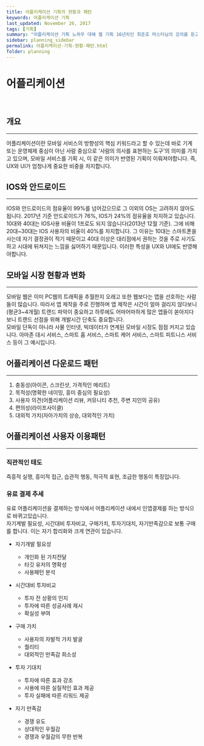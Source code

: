 ```yaml
---
title: 어플리케이션 기획의 현황과 패턴
keywords: 어플리케이션 기획
last_updated: November 26, 2017
tags: [기획]
summary: "어플리케이션 기획 노하우 대해 웹 기획 16년차인 최준호 마스터님의 강의를 듣고 작성한 블로그(필기책)입니다."
sidebar: planning_sidebar
permalink: 어플리케이션-기획-현황-패턴.html
folder: planning
---
```


# 어플리케이션
<br>

## 개요
---
어플리케이션이란 모바일 서비스의 방향성의 핵심 키워드라고 할 수 있는데 바로 기계 또는 운영체제 중심이 아닌 사람 중심으로 '사람의 의사를 표현하는 도구'의 의미를 가지고 있으며, 모바일 서비스를 기획 시, 이 같은 의미가 반영된 기획이 이뤄져야합니다. 즉, UX와 UI가 엄청나게 중요한 비중을 차지합니다.

## IOS와 안드로이드
---
IOS와 안드로이드의 점유율이 99%를 넘어갔으므로 그 이외의 OS는 고려하지 않아도 됩니다. 2017년 기준 안드로이드가 76%, IOS가 24%의 점유율을 차지하고 있습니다. 10대와 40대는 IOS사용 비율이 1프로도 되지 않습니다(2013년 12월 기준). 그에 비해 20대~30대는 IOS 사용자의 비율이 40%를 차지합니다. 그 이유는 10대는 스마트폰을 사는데 자기 결정권이 적기 때문이고 40대 이상은 대리점에서 권하는 것을 주로 사기도 하고 시대에 뒤쳐지는 느낌을 싫어하기 때문입니다. 이러한 특성을 UX와 UI에도 반영해야합니다.

## 모바일 시장 현황과 변화
---
모바일 웹은 이미 PC웹의 트래픽을 추월한지 오래고 또한 웹보다는 앱을 선호하는 사람들이 많습니다. 따라서 앱 제작을 주로 진행하며 앱 제작은 시간이 얼마 걸리지 않다보니(평균3~4개월) 트랜드 파악이 중요하고 하루에도 어마어마하게 많은 앱들이 쏟아지다보니 트랜드 선점을 위해 개발시간 단축도 중요합니다.  
모바일 단독이 아니라 사물 인터넷, 빅데이터가 연계된 모바일 시장도 점점 커지고 있습니다. 아마존 대시 서비스, 스마트 홈 서비스, 스마트 케어 서비스, 스마트 피트니스 서비스 등이 그 예시입니다.

## 어플리케이션 다운로드 패턴
---
1. 충동성(아이콘, 스크린샷, 가격적인 메리트)
2. 목적성(명확한 네이밍, 흥미 중심의 필요성)
3. 사용자 의견(어플리케이션 리뷰, 커뮤니티 추천, 주변 지인의 공유)
4. 편의성(라이프사이클)
5. 대외적 가치(자아가치의 상승, 대외적인 가치)

## 어플리케이션 사용자 이용패턴
---

### 직관적인 태도

즉흥적 실행, 흥미적 접근, 습관적 행동, 적극적 표현, 조급한 행동이 특징입니다.

### 유료 결제 추세

유료 어플리케이션을 결제하는 방식에서 어플리케이션 내에서 인앱결제를 하는 방식으로 바뀌고있습니다.  
자기계발 필요성, 시간대비 투자비교, 구매가치, 투자기대치, 자기만족감으로 보통 구매를 합니다. 이는 자기 합리화와 크게 연관이 있습니다.

- 자기개발 필요성
    * 개인화 된 가치전달
    * 타깃 유저의 명확성
    * 사용패턴 분석
    
- 시간대비 투자비교
    * 투자 전 상황의 인지
    * 투자에 따른 성공사례 제시
    * 확실성 부여
    
- 구매 가치
    * 사용자의 자발적 가치 발굴
    * 퀄리티
    * 대외적인 만족감 희소성

- 투자 기대치
    * 투자에 따른 효과 강조
    * 사용에 따른 실질적인 효과 제공
    * 투자 실패에 따른 리워드 제공

- 자기 만족감
    * 경쟁 유도
    * 상대적인 우월감
    * 경쟁과 우월감의 무한 반복